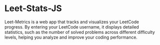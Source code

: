 # Leet-Stats-JS
Leet-Metrics is a web app that tracks and visualizes your LeetCode progress. By entering your LeetCode username, it displays detailed statistics, such as the number of solved problems across different difficulty levels, helping you analyze and improve your coding performance.
